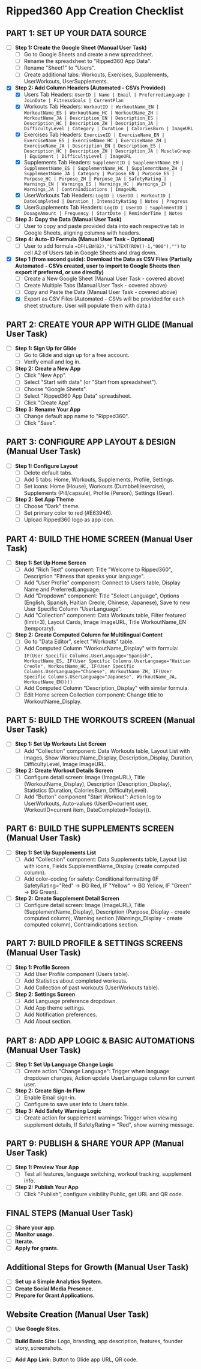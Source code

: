 # Ripped360 App Creation Checklist

## PART 1: SET UP YOUR DATA SOURCE

- [ ] **Step 1: Create the Google Sheet (Manual User Task)**
  - [ ] Go to Google Sheets and create a new spreadsheet.
  - [ ] Rename the spreadsheet to "Ripped360 App Data".
  - [ ] Rename "Sheet1" to "Users".
  - [ ] Create additional tabs: Workouts, Exercises, Supplements, UserWorkouts, UserSupplements.

- [x] **Step 2: Add Column Headers (Automated - CSVs Provided)**
  - [x] Users Tab Headers: `UserID | Name | Email | PreferredLanguage | JoinDate | FitnessGoals | CurrentPlan`
  - [x] Workouts Tab Headers: `WorkoutID | WorkoutName_EN | WorkoutName_ES | WorkoutName_HC | WorkoutName_ZH | WorkoutName_JA | Description_EN | Description_ES | Description_HC | Description_ZH | Description_JA | DifficultyLevel | Category | Duration | CaloriesBurn | ImageURL`
  - [x] Exercises Tab Headers: `ExerciseID | ExerciseName_EN | ExerciseName_ES | ExerciseName_HC | ExerciseName_ZH | ExerciseName_JA | Description_EN | Description_ES | Description_HC | Description_ZH | Description_JA | MuscleGroup | Equipment | DifficultyLevel | ImageURL`
  - [x] Supplements Tab Headers: `SupplementID | SupplementName_EN | SupplementName_ES | SupplementName_HC | SupplementName_ZH | SupplementName_JA | Category | Purpose_EN | Purpose_ES | Purpose_HC | Purpose_ZH | Purpose_JA | SafetyRating | Warnings_EN | Warnings_ES | Warnings_HC | Warnings_ZH | Warnings_JA | ContraIndications | ImageURL`
  - [x] UserWorkouts Tab Headers: `LogID | UserID | WorkoutID | DateCompleted | Duration | IntensityRating | Notes | Progress`
  - [x] UserSupplements Tab Headers: `LogID | UserID | SupplementID | DosageAmount | Frequency | StartDate | ReminderTime | Notes`

- [ ] **Step 3: Copy the Data (Manual User Task)**
  - [ ] User to copy and paste provided data into each respective tab in Google Sheets, aligning columns with headers.

- [ ] **Step 4: Auto-ID Formula (Manual User Task - Optional)**
  - [ ] User to add formula `=IF(LEN(B2),"U"&TEXT(ROW()-1,"000"),"")` to cell A2 of Users tab in Google Sheets and drag down.

- [x] **Step 1 (from second guide): Download the Data as CSV Files (Partially Automated - CSVs created, user to import to Google Sheets then export if preferred, or use directly)**
  - [ ] Create a New Google Sheet (Manual User Task - covered above)
  - [ ] Create Multiple Tabs (Manual User Task - covered above)
  - [ ] Copy and Paste the Data (Manual User Task - covered above)
  - [x] Export as CSV Files (Automated - CSVs will be provided for each sheet structure. User will populate them with data.)

## PART 2: CREATE YOUR APP WITH GLIDE (Manual User Task)

- [ ] **Step 1: Sign Up for Glide**
  - [ ] Go to Glide and sign up for a free account.
  - [ ] Verify email and log in.

- [ ] **Step 2: Create a New App**
  - [ ] Click "New App".
  - [ ] Select "Start with data" (or "Start from spreadsheet").
  - [ ] Choose "Google Sheets".
  - [ ] Select "Ripped360 App Data" spreadsheet.
  - [ ] Click "Create App".

- [ ] **Step 3: Rename Your App**
  - [ ] Change default app name to "Ripped360".
  - [ ] Click "Save".

## PART 3: CONFIGURE APP LAYOUT & DESIGN (Manual User Task)

- [ ] **Step 1: Configure Layout**
  - [ ] Delete default tabs.
  - [ ] Add 5 tabs: Home, Workouts, Supplements, Profile, Settings.
  - [ ] Set icons: Home (House), Workouts (Dumbbell/exercise), Supplements (Pill/capsule), Profile (Person), Settings (Gear).

- [ ] **Step 2: Set App Theme**
  - [ ] Choose "Dark" theme.
  - [ ] Set primary color to red (#E63946).
  - [ ] Upload Ripped360 logo as app icon.

## PART 4: BUILD THE HOME SCREEN (Manual User Task)

- [ ] **Step 1: Set Up Home Screen**
  - [ ] Add "Rich Text" component: Title "Welcome to Ripped360", Description "Fitness that speaks your language".
  - [ ] Add "User Profile" component: Connect to Users table, Display Name and PreferredLanguage.
  - [ ] Add "Dropdown" component: Title "Select Language", Options (English, Spanish, Haitian Creole, Chinese, Japanese), Save to new User Specific Column "UserLanguage".
  - [ ] Add "Collection" component: Data Workouts table, Filter featured (limit=3), Layout Cards, Image ImageURL, Title WorkoutName_EN (temporary).

- [ ] **Step 2: Create Computed Column for Multilingual Content**
  - [ ] Go to "Data Editor", select "Workouts" table.
  - [ ] Add Computed Column "WorkoutName_Display" with formula: `IF(User Specific Columns.UserLanguage="Spanish", WorkoutName_ES, IF(User Specific Columns.UserLanguage="Haitian Creole", WorkoutName_HC, IF(User Specific Columns.UserLanguage="Chinese", WorkoutName_ZH, IF(User Specific Columns.UserLanguage="Japanese", WorkoutName_JA, WorkoutName_EN))))`
  - [ ] Add Computed Column "Description_Display" with similar formula.
  - [ ] Edit Home screen Collection component: Change title to WorkoutName_Display.

## PART 5: BUILD THE WORKOUTS SCREEN (Manual User Task)

- [ ] **Step 1: Set Up Workouts List Screen**
  - [ ] Add "Collection" component: Data Workouts table, Layout List with images, Show WorkoutName_Display, Description_Display, Duration, DifficultyLevel, Image ImageURL.

- [ ] **Step 2: Create Workout Details Screen**
  - [ ] Configure detail screen: Image (ImageURL), Title (WorkoutName_Display), Description (Description_Display), Statistics (Duration, CaloriesBurn, DifficultyLevel).
  - [ ] Add "Button" component "Start Workout": Action log to UserWorkouts, Auto-values (UserID=current user, WorkoutID=current item, DateCompleted=Today()).

## PART 6: BUILD THE SUPPLEMENTS SCREEN (Manual User Task)

- [ ] **Step 1: Set Up Supplements List**
  - [ ] Add "Collection" component: Data Supplements table, Layout List with icons, Fields SupplementName_Display (create computed column).
  - [ ] Add color-coding for safety: Conditional formatting (IF SafetyRating="Red" -> BG Red, IF "Yellow" -> BG Yellow, IF "Green" -> BG Green).

- [ ] **Step 2: Create Supplement Detail Screen**
  - [ ] Configure detail screen: Image (ImageURL), Title (SupplementName_Display), Description (Purpose_Display - create computed column), Warning section (Warnings_Display - create computed column), Contraindications section.

## PART 7: BUILD PROFILE & SETTINGS SCREENS (Manual User Task)

- [ ] **Step 1: Profile Screen**
  - [ ] Add User Profile component (Users table).
  - [ ] Add Statistics about completed workouts.
  - [ ] Add Collection of past workouts (UserWorkouts table).

- [ ] **Step 2: Settings Screen**
  - [ ] Add Language preference dropdown.
  - [ ] Add App theme settings.
  - [ ] Add Notification preferences.
  - [ ] Add About section.

## PART 8: ADD APP LOGIC & BASIC AUTOMATIONS (Manual User Task)

- [ ] **Step 1: Set Up Language Change Logic**
  - [ ] Create action "Change Language": Trigger when language dropdown changes, Action update UserLanguage column for current user.

- [ ] **Step 2: Create Sign-In Flow**
  - [ ] Enable Email sign-in.
  - [ ] Configure to save user info to Users table.

- [ ] **Step 3: Add Safety Warning Logic**
  - [ ] Create action for supplement warnings: Trigger when viewing supplement details, If SafetyRating = "Red", show warning message.

## PART 9: PUBLISH & SHARE YOUR APP (Manual User Task)

- [ ] **Step 1: Preview Your App**
  - [ ] Test all features, language switching, workout tracking, supplement info.

- [ ] **Step 2: Publish Your App**
  - [ ] Click "Publish", configure visibility Public, get URL and QR code.

## FINAL STEPS (Manual User Task)

- [ ] **Share your app.**
- [ ] **Monitor usage.**
- [ ] **Iterate.**
- [ ] **Apply for grants.**

## Additional Steps for Growth (Manual User Task)

- [ ] **Set up a Simple Analytics System.**
- [ ] **Create Social Media Presence.**
- [ ] **Prepare for Grant Applications.**

## Website Creation (Manual User Task)

- [ ] **Use Google Sites.**
- [ ] **Build Basic Site:** Logo, branding, app description, features, founder story, screenshots.
- [ ] **Add App Link:** Button to Glide app URL, QR code.

